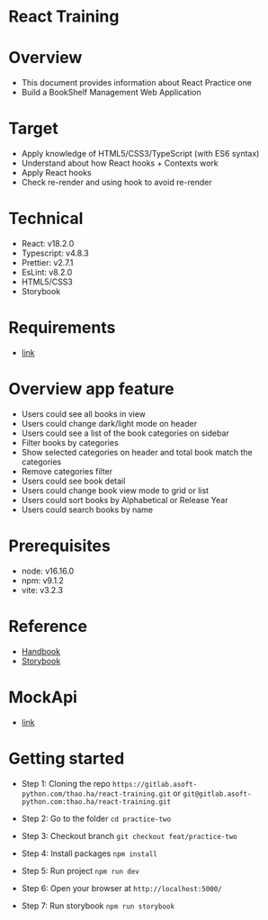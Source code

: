 # React Training

# Overview

- This document provides information about React Practice one
- Build a BookShelf Management Web Application

# Target

- Apply knowledge of HTML5/CSS3/TypeScript (with ES6 syntax)
- Understand about how React hooks + Contexts work
- Apply React hooks
- Check re-render and using hook to avoid re-render

# Technical

- React: v18.2.0
- Typescript: v4.8.3
- Prettier: v2.7.1
- EsLint: v8.2.0
- HTML5/CSS3
- Storybook

# Requirements

- [link](https://docs.google.com/document/d/1XFeMkeZhulA7msPbssoxWq9mTJe-l1NTCl0x9cLIL-w/edit#)

# Overview app feature

- Users could see all books in view
- Users could change dark/light mode on header
- Users could see a list of the book categories on sidebar
- Filter books by categories
- Show selected categories on header and total book match the categories
- Remove categories filter
- Users could see book detail
- Users could change book view mode to grid or list
- Users could sort books by Alphabetical or Release Year
- Users could search books by name

# Prerequisites

- node: v16.16.0
- npm: v9.1.2
- vite: v3.2.3

# Reference

- [Handbook](https://reactjs.org/docs/getting-started.html)
- [Storybook](https://storybook.js.org/docs/react/get-started/introduction)

# MockApi

- [link](https://6385df7ebeaa6458266b766f.mockapi.io)

# Getting started

- Step 1: Cloning the repo
  `https://gitlab.asoft-python.com/thao.ha/react-training.git`
  or
  `git@gitlab.asoft-python.com:thao.ha/react-training.git`

- Step 2: Go to the folder `cd practice-two`

- Step 3: Checkout branch `git checkout feat/practice-two`

- Step 4: Install packages `npm install`

- Step 5: Run project `npm run dev`

- Step 6: Open your browser at `http://localhost:5000/`

- Step 7: Run storybook `npm run storybook`
